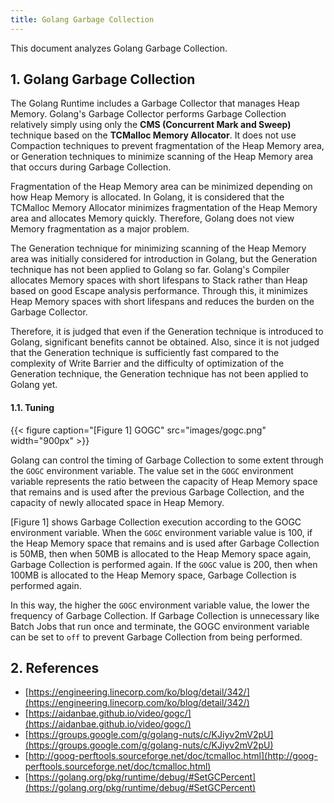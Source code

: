 ```yaml
---
title: Golang Garbage Collection
---
```


This document analyzes Golang Garbage Collection.

## 1. Golang Garbage Collection

The Golang Runtime includes a Garbage Collector that manages Heap Memory. Golang's Garbage Collector performs Garbage Collection relatively simply using only the **CMS (Concurrent Mark and Sweep)** technique based on the **TCMalloc Memory Allocator**. It does not use Compaction techniques to prevent fragmentation of the Heap Memory area, or Generation techniques to minimize scanning of the Heap Memory area that occurs during Garbage Collection.

Fragmentation of the Heap Memory area can be minimized depending on how Heap Memory is allocated. In Golang, it is considered that the TCMalloc Memory Allocator minimizes fragmentation of the Heap Memory area and allocates Memory quickly. Therefore, Golang does not view Memory fragmentation as a major problem.

The Generation technique for minimizing scanning of the Heap Memory area was initially considered for introduction in Golang, but the Generation technique has not been applied to Golang so far. Golang's Compiler allocates Memory spaces with short lifespans to Stack rather than Heap based on good Escape analysis performance. Through this, it minimizes Heap Memory spaces with short lifespans and reduces the burden on the Garbage Collector.

Therefore, it is judged that even if the Generation technique is introduced to Golang, significant benefits cannot be obtained. Also, since it is not judged that the Generation technique is sufficiently fast compared to the complexity of Write Barrier and the difficulty of optimization of the Generation technique, the Generation technique has not been applied to Golang yet.

#### 1.1. Tuning

{{< figure caption="[Figure 1] GOGC" src="images/gogc.png" width="900px" >}}

Golang can control the timing of Garbage Collection to some extent through the `GOGC` environment variable. The value set in the `GOGC` environment variable represents the ratio between the capacity of Heap Memory space that remains and is used after the previous Garbage Collection, and the capacity of newly allocated space in Heap Memory.

[Figure 1] shows Garbage Collection execution according to the GOGC environment variable. When the `GOGC` environment variable value is 100, if the Heap Memory space that remains and is used after Garbage Collection is 50MB, then when 50MB is allocated to the Heap Memory space again, Garbage Collection is performed again. If the `GOGC` value is 200, then when 100MB is allocated to the Heap Memory space, Garbage Collection is performed again.

In this way, the higher the `GOGC` environment variable value, the lower the frequency of Garbage Collection. If Garbage Collection is unnecessary like Batch Jobs that run once and terminate, the GOGC environment variable can be set to `off` to prevent Garbage Collection from being performed.

## 2. References

* [https://engineering.linecorp.com/ko/blog/detail/342/](https://engineering.linecorp.com/ko/blog/detail/342/)
* [https://aidanbae.github.io/video/gogc/](https://aidanbae.github.io/video/gogc/)
* [https://groups.google.com/g/golang-nuts/c/KJiyv2mV2pU](https://groups.google.com/g/golang-nuts/c/KJiyv2mV2pU)
* [http://goog-perftools.sourceforge.net/doc/tcmalloc.html](http://goog-perftools.sourceforge.net/doc/tcmalloc.html)
* [https://golang.org/pkg/runtime/debug/#SetGCPercent](https://golang.org/pkg/runtime/debug/#SetGCPercent)
